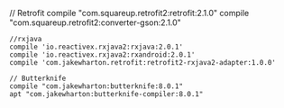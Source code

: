 // Retrofit
    compile "com.squareup.retrofit2:retrofit:2.1.0"
    compile "com.squareup.retrofit2:converter-gson:2.1.0"

    //rxjava
    compile 'io.reactivex.rxjava2:rxjava:2.0.1'
    compile 'io.reactivex.rxjava2:rxandroid:2.0.1'
    compile 'com.jakewharton.retrofit:retrofit2-rxjava2-adapter:1.0.0'

    // Butterknife
    compile "com.jakewharton:butterknife:8.0.1"
    apt "com.jakewharton:butterknife-compiler:8.0.1"